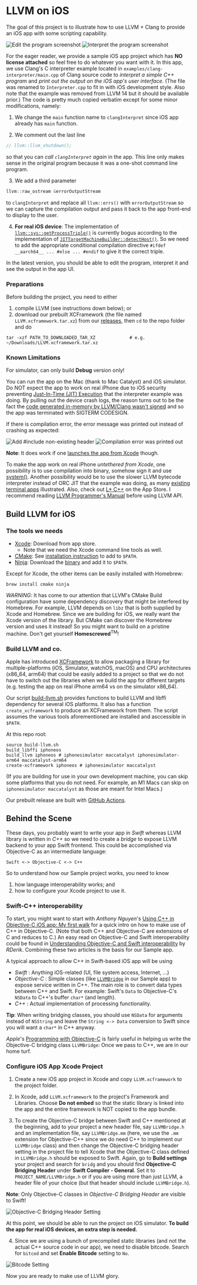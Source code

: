 # LLVM on iOS

The goal of this project is to illustrate how to use LLVM + Clang to provide an iOS app with some scripting capability.

![Edit the program screenshot](Screenshots/Screenshot1.png)
![Interpret the program screenshot](Screenshots/Screenshot2.png)

For the eager reader, we provide a sample iOS app project which has **NO license attached** so feel free to do whatever you want with it.
In this app, we use Clang's C interpreter example located in `examples/clang-interpreter/main.cpp` of Clang source code to _interpret a simple C++ program_ and _print out the output on the iOS app's user interface_.
(The file was renamed to `Interpreter.cpp` to fit in with iOS development style. Also note that the example was removed from LLVM 14 but it should be available prior.)
The code is pretty much copied verbatim except for some minor modifications, namely:

1. We change the `main` function name to `clangInterpret` since iOS app already has `main` function.

2. We comment out the last line
```c++
// llvm::llvm_shutdown();
```
so that you can _call `clangInterpret` again_ in the app.
This line only makes sense in the original program because it was a one-shot command line program.

3. We add a third parameter
```c++
llvm::raw_ostream &errorOutputStream
```
to `clangInterpret` and replace all `llvm::errs()` with `errorOutputStream` so we can capture the compilation output and pass it back to the app front-end to display to the user.

4. **For real iOS device**: The implementation of [`llvm::sys::getProcessTriple()`](https://github.com/llvm/llvm-project/blob/main/llvm/lib/Support/Host.cpp) is currently bogus according to the implementation of [`JITTargetMachineBuilder::detectHost()`](https://github.com/llvm/llvm-project/blob/main/llvm/lib/ExecutionEngine/Orc/JITTargetMachineBuilder.cpp).
So we need to add the appropriate conditional compilation directive `#ifdef __aarch64__ ... #else ... #endif` to give it the correct triple.

In the latest version, you should be able to edit the program, interpret it and see the output in the app UI.

### Preparations

Before building the project, you need to either
1. compile LLVM (see instructions down below); or
2. download our prebuilt XCFramework (the file named `LLVM.xcframework.tar.xz`) from our [releases](https://github.com/light-tech/LLVM-On-iOS/releases),
then `cd` to the repo folder and do
```shell
tar -xzf PATH_TO_DOWNLOADED_TAR_XZ             # e.g. ~/Downloads/LLVM.xcframework.tar.xz
```

### Known Limitations

For simulator, can only build **Debug** version only!

You can run the app on the Mac (thank to Mac Catalyst) and iOS simulator. Do NOT expect the app to work on real iPhone due to iOS security preventing [Just-In-Time (JIT) Execution](https://saagarjha.com/blog/2020/02/23/jailed-just-in-time-compilation-on-ios/) that the interpreter example was doing.
By pulling out the device crash logs, the reason turns out to be the fact the [code generated in-memory by LLVM/Clang wasn't signed](http://iphonedevwiki.net/index.php/Code_Signing) and so the app was terminated with SIGTERM CODESIGN.

If there is compilation error, the error message was printed out instead of crashing as expected:

![Add #include non-existing header](Screenshots/Screenshot_Real_iPhone1.png)
![Compilation error was printed out](Screenshots/Screenshot_Real_iPhone2.png)

**Note**: It does work if one [launches the app from Xcode](https://9to5mac.com/2020/11/06/ios-14-2-brings-jit-compilation-support-which-enables-emulation-apps-at-full-performance/) though.

To make the app work on real iPhone _untethered from Xcode_, one possibility is to use compilation into binary, somehow sign it and use [system()](https://stackoverflow.com/questions/32439095/how-to-execute-a-command-line-in-iphone).
Another possibility would be to use the slower LLVM bytecode interpreter instead of ORC JIT that the example was doing, as many [existing terminal apps](https://opensource.com/article/20/9/run-linux-ios) illustrated.
Also, check out [L* C++](https://apps.apple.com/us/app/l-c/id1562808282) on the App Store.
I recommend reading [LLVM Programmer's Manual](https://llvm.org/docs/ProgrammersManual.html) before using LLVM API.

## Build LLVM for iOS

### The tools we needs

 * [Xcode](https://developer.apple.com/xcode/): Download from app store.
    - Note that we need the Xcode command line tools as well.
 * [CMake](https://cmake.org/download/): See [installation instruction](https://tudat.tudelft.nl/installation/setupDevMacOs.html) to add to `$PATH`.
 * [Ninja](https://ninja-build.org/): Download the [binary](https://github.com/ninja-build/ninja/releases) and add it to `$PATH`.

Except for Xcode, the other items can be easily installed with Homebrew:
```shell
brew install cmake ninja
```

_WARNING_: It has come to our attention that LLVM's CMake Build configuration have some dependency discovery that might be interfered by Homebrew. For example, LLVM depends on `libz` that is both supplied by Xcode and Homebrew. Since we are building for iOS, we really want the Xcode version of the library. But CMake can discover the Homebrew version and uses it instead! So you might want to build on a pristine machine. Don't get yourself **Homescrewed**<sup>TM</sup>!

### Build LLVM and co.

Apple has introduced [XCFramework](https://developer.apple.com/videos/play/wwdc2019/416/) to allow packaging a library for multiple-platforms (iOS, Simulator, watchOS, macOS) and CPU architectures (x86_64, arm64) that could be easily added to a project so that we do not have to switch out the libraries when we build the app for different targets (e.g. testing the app on real iPhone arm64 vs on the simulator x86_64).

Our script [build-llvm.sh](build-llvm.sh) provides functions to build LLVM and libffi dependency for several iOS platforms.
It also has a function `create_xcframework` to produce an XCFramework from them.
The script assumes the various tools aforementioned are installed and asccessible in `$PATH`.

At this repo root:
```shell
source build-llvm.sh
build_libffi iphoneos
build_llvm iphoneos # iphonesimulator maccatalyst iphonesimulator-arm64 maccatalyst-arm64
create-xcframework iphoneos # iphonesimulator maccatalyst
```
(If you are building for use in your own development machine, you can skip some platforms that you do not need. For example, an M1 Macs can skip on `iphonesimulator maccatalyst` as those are meant for Intel Macs.)

Our prebuilt release are built with [GitHub Actions](https://github.com/light-tech/LLVM-On-iOS/actions).

## Behind the Scene

These days, you probably want to write your app in _Swift_ whereas LLVM library is written in _C++_ so we need to create a _bridge_ to expose LLVM backend to your app Swift frontend. This could be accomplished via Objective-C as an intermediate language:
```
Swift <-> Objective-C <-> C++
```
So to understand how our Sample project works, you need to know
1. how language interoperability works; and
2. how to configure your Xcode project to use it.

### Swift-C++ interoperability

To start, you might want to start with _Anthony Nguyen_'s 
[Using C++ in Objective-C iOS app: My first walk](https://medium.com/@nguyenminhphuc/using-c-in-objective-c-ios-app-my-first-walk-77319d94a940)
for a quick intro on how to make use of C++ in Objective-C.
(Note that both C++ and Objective-C are extensions of C and reduces to C.)
An easy read on Objective-C and Swift interoperability could be found in
[Understanding Objective-C and Swift interoperability](https://rderik.com/blog/understanding-objective-c-and-swift-interoperability/#expose-swift-code-to-objective-c)
by _RDerik_.
Combining these two articles is the basis for our Sample app.

A typical approach to allow C++ in Swift-based iOS app will be using
 * _Swift_       : Anything iOS-related (UI, file system access, Internet, ...)
 * _Objective-C_ : Simple classes (like [`LLVMBridge`](Sample/LLVMBridge.h) in our Sample app) to expose service written in C++.
                   The main role is to convert data types between C++ and Swift.
                   For example: Swift's `Data` to Objective-C's `NSData` to C++'s buffer `char*` (and length).
 * _C++_         : Actual implementation of processing functionality.

**Tip**: When writing bridging classes, you should use `NSData` for arguments instead of `NSString` and leave the `String <-> Data` conversion to Swift since you will want a `char*` in C++ anyway.

_Apple_'s [Programming with Objective-C](https://developer.apple.com/library/archive/documentation/Cocoa/Conceptual/ProgrammingWithObjectiveC/Introduction/Introduction.html#//apple_ref/doc/uid/TP40011210)
is fairly useful in helping us write the Objective-C bridging class `LLVMBridge`: Once we pass to C++, we are in our home turf.

### Configure iOS App Xcode Project

1. Create a new iOS app project in Xcode and copy `LLVM.xcframework` to the project folder.

2. In Xcode, add `LLVM.xcframework` to the project's Framework and Libraries. Choose **Do not embed** so that the static library is linked into the app and the entire framework is NOT copied to the app bundle.

3. To create the Objective-C bridge between Swift and C++ mentioned at the beginning, add to your project a new header file, say `LLVMBridge.h` and an implementation file, say `LLVMBridge.mm` (here, we use the `.mm` extension for Objective-C++ since we do need C++ to implement our `LLVMBridge` class) and then change the Objective-C bridging header setting in the project file to tell Xcode that the Objective-C class defined in `LLVMBridge.h` should be exposed to Swift.
Again, go to **Build settings** your project and search for `bridg` and you should find **Objective-C Bridging Header** under **Swift Compiler - General**.
Set it to `PROJECT_NAME/LLVMBridge.h` or if you are using more than just LLVM, a header file of your choice (but that header should include `LLVMBridge.h`).

**Note**: Only Objective-C classes in *Objective-C Bridging Header* are visible to Swift!

![Objective-C Bridging Header Setting](Screenshots/ObjCBridgeHeader.png)

At this point, we should be able to run the project on iOS simulator.
**To build the app for real iOS devices, an extra step is needed.**

4. Since we are using a bunch of precompiled static libraries (and not the actual C++ source code in our app), we need to disable bitcode. Search for `bitcod` and set **Enable Bitcode** setting to `No`.

![Bitcode Setting](Screenshots/DisableBitcode.png)

Now you are ready to make use of LLVM glory.
